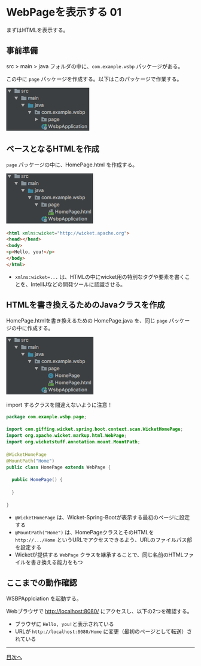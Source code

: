 # WebPageを表示する 01

まずはHTMLを表示する。

## 事前準備

src > main > java フォルダの中に、`com.example.wsbp` パッケージがある。

この中に `page` パッケージを作成する。以下はこのパッケージで作業する。

![pageパッケージの作成](./fig01a.png)

## ベースとなるHTMLを作成

`page` パッケージの中に、HomePage.html を作成する。

![htmlの作成](./fig01b.png)

```html
<html xmlns:wicket="http://wicket.apache.org">
<head></head>
<body>
<p>Hello, you!</p>
</body>
</html>
```

- `xmlns:wicket=...` は、HTMLの中にwicket用の特別なタグや要素を書くことを、IntellIJなどの開発ツールに認識させる。

## HTMLを書き換えるためのJavaクラスを作成

HomePage.htmlを書き換えるための HomePage.java を、同じ `page` パッケージの中に作成する。

![javaの作成](./fig01c.png)

import するクラスを間違えないように注意！

```java
package com.example.wsbp.page;

import com.giffing.wicket.spring.boot.context.scan.WicketHomePage;
import org.apache.wicket.markup.html.WebPage;
import org.wicketstuff.annotation.mount.MountPath;

@WicketHomePage
@MountPath("Home")
public class HomePage extends WebPage {

  public HomePage() {
    
  }

}
```

- `@WicketHomePage` は、Wicket-Spring-Bootが表示する最初のページに設定する
- `@MountPath("Home")` は、HomePageクラスとそのHTMLを `http://.../Home` というURLでアクセスできるよう、URLのファイルパス部を設定する
- Wicketが提供する `WebPage` クラスを継承することで、同じ名前のHTMLファイルを書き換える能力をもつ

## ここまでの動作確認

WSBPApplciation を起動する。

Webブラウザで [http://localhost:8080/](http://localhost:8080/) にアクセスし、以下の2つを確認する。

- ブラウザに `Hello, you!`と表示されている
- URLが `http://localhost:8080/Home` に変更（最初のページとして転送）されている

----

[目次へ](../../README.md)